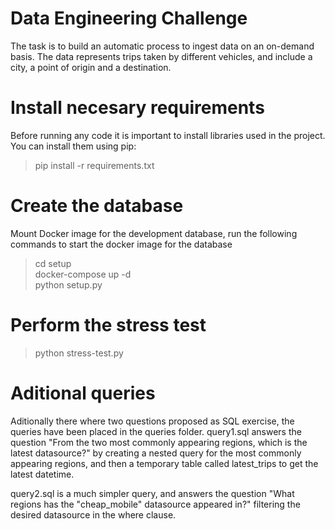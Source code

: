# Data Engineering Challenge
The task is to build an automatic process to ingest data on an on-demand basis. The data represents trips taken by different vehicles, and include a city, a point of origin and a destination.

# Install necesary requirements
Before running any code it is important to install libraries used in the project. You can install them using pip:
> pip install -r requirements.txt

# Create the database
Mount Docker image for the development database, run the following commands to start the docker image for the database

>cd setup <br>
>docker-compose up -d <br>
>python setup.py <br>

# Perform the stress test

> python stress-test.py


# Aditional queries
Aditionally there where two questions proposed as SQL exercise, the queries have been placed in the queries folder.
query1.sql answers the question "From the two most commonly appearing regions, which is the latest datasource?"
by creating a nested query for the most commonly appearing regions, and then a temporary table called latest_trips to get the latest datetime.

query2.sql is a much simpler query, and answers the question "What regions has the "cheap_mobile" datasource appeared in?" 
filtering the desired datasource in the where clause.